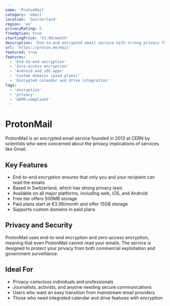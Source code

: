 ```yaml
---
name: 'ProtonMail'
category: 'email'
location: 'Switzerland'
region: 'eu'
privacyRating: 5
freeOption: true
startingPrice: '€3.99/month'
description: 'End-to-end encrypted email service with strong privacy focus.'
url: 'https://proton.me/mail'
featured: true
features:
  - 'End-to-end encryption'
  - 'Zero-access encryption'
  - 'Android and iOS apps'
  - 'Custom domains (paid plans)'
  - 'Encrypted calendar and drive integration'
tags:
  - 'encryption'
  - 'privacy'
  - 'GDPR-compliant'
---
```


# ProtonMail

ProtonMail is an encrypted email service founded in 2013 at CERN by scientists who were concerned about the privacy implications of services like Gmail.

## Key Features

- End-to-end encryption ensures that only you and your recipient can read the emails
- Based in Switzerland, which has strong privacy laws
- Available on all major platforms, including web, iOS, and Android
- Free tier offers 500MB storage
- Paid plans start at €3.99/month and offer 15GB storage
- Supports custom domains in paid plans

## Privacy and Security

ProtonMail uses end-to-end encryption and zero-access encryption, meaning that even ProtonMail cannot read your emails. The service is designed to protect your privacy from both commercial exploitation and government surveillance.

## Ideal For

- Privacy-conscious individuals and professionals
- Journalists, activists, and anyone needing secure communications
- Users who want an easy transition from mainstream email providers
- Those who need integrated calendar and drive features with encryption